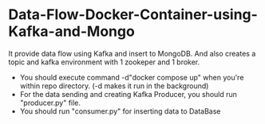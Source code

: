 # Data-Flow-Docker-Container-using-Kafka-and-Mongo
It provide data flow using Kafka and insert to MongoDB. And also creates a topic and kafka environment with 1 zookeper and 1 broker.

- You should execute command -d"docker compose up" when you're within repo directory. (-d makes it run in the background)
- For the data sending and creating Kafka Producer, you should run "producer.py" file.
- You should run "consumer.py" for inserting data to DataBase
